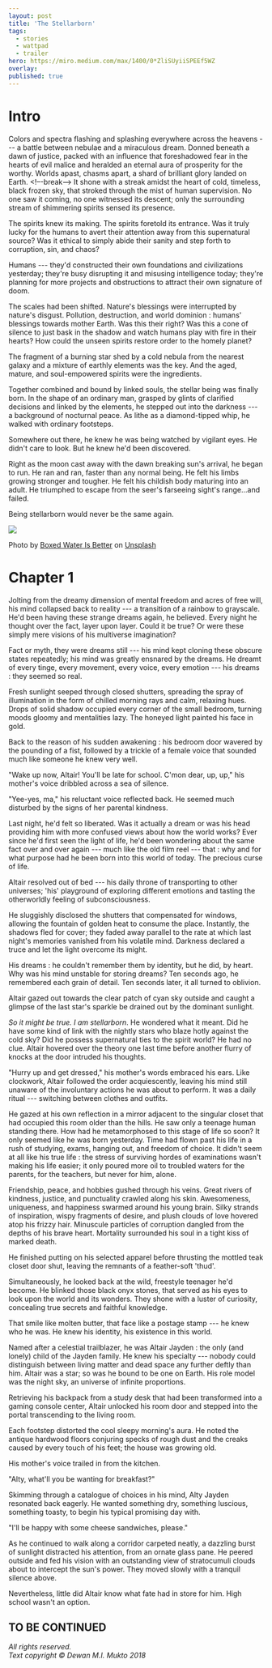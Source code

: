 ```yaml
---
layout: post
title: 'The Stellarborn'
tags:
  - stories
  - wattpad
  - trailer
hero: https://miro.medium.com/max/1400/0*ZliSUyiiSPEEf5WZ
overlay:
published: true
---
```


Intro
=====

Colors and spectra flashing and splashing everywhere across the heavens --- a battle between nebulae and a miraculous dream. Donned beneath a dawn of justice, packed with an influence that foreshadowed fear in the hearts of evil malice and heralded an eternal aura of prosperity for the worthy. Worlds apast, chasms apart, a shard of brilliant glory landed on Earth. <!–-break-–> It shone with a streak amidst the heart of cold, timeless, black frozen sky, that stroked through the mist of human supervision. No one saw it coming, no one witnessed its descent; only the surrounding stream of shimmering spirits sensed its presence.

The spirits knew its making. The spirits foretold its entrance. Was it truly lucky for the humans to avert their attention away from this supernatural source? Was it ethical to simply abide their sanity and step forth to corruption, sin, and chaos?

Humans --- they'd constructed their own foundations and civilizations yesterday; they're busy disrupting it and misusing intelligence today; they're planning for more projects and obstructions to attract their own signature of doom.

The scales had been shifted. Nature's blessings were interrupted by nature's disgust. Pollution, destruction, and world dominion : humans' blessings towards mother Earth. Was this their right? Was this a cone of silence to just bask in the shadow and watch humans play with fire in their hearts? How could the unseen spirits restore order to the homely planet?

The fragment of a burning star shed by a cold nebula from the nearest galaxy and a mixture of earthly elements was the key. And the aged, mature, and soul-empowered spirits were the ingredients.

Together combined and bound by linked souls, the stellar being was finally born. In the shape of an ordinary man, grasped by glints of clarified decisions and linked by the elements, he stepped out into the darkness --- a background of nocturnal peace. As lithe as a diamond-tipped whip, he walked with ordinary footsteps.

Somewhere out there, he knew he was being watched by vigilant eyes. He didn't care to look. But he knew he'd been discovered.

Right as the moon cast away with the dawn breaking sun's arrival, he began to run. He ran and ran, faster than any normal being. He felt his limbs growing stronger and tougher. He felt his childish body maturing into an adult. He triumphed to escape from the seer's farseeing sight's range...and failed.

Being stellarborn would never be the same again.

![](https://miro.medium.com/max/875/0*wNeOUmMQUZiIUI0G)

Photo by [Boxed Water Is Better](https://unsplash.com/@boxedwater?utm_source=medium&utm_medium=referral) on [Unsplash](https://unsplash.com/?utm_source=medium&utm_medium=referral)

Chapter 1
=========

Jolting from the dreamy dimension of mental freedom and acres of free will, his mind collapsed back to reality --- a transition of a rainbow to grayscale. He'd been having these strange dreams again, he believed. Every night he thought over the fact, layer upon layer. Could it be true? Or were these simply mere visions of his multiverse imagination?

Fact or myth, they were dreams still --- his mind kept cloning these obscure states repeatedly; his mind was greatly ensnared by the dreams. He dreamt of every tinge, every movement, every voice, every emotion --- his dreams : they seemed so real.

Fresh sunlight seeped through closed shutters, spreading the spray of illumination in the form of chilled morning rays and calm, relaxing hues. Drops of solid shadow occupied every corner of the small bedroom, turning moods gloomy and mentalities lazy. The honeyed light painted his face in gold.

Back to the reason of his sudden awakening : his bedroom door wavered by the pounding of a fist, followed by a trickle of a female voice that sounded much like someone he knew very well.

"Wake up now, Altair! You'll be late for school. C'mon dear, up, up," his mother's voice dribbled across a sea of silence.

"Yee-yes, ma," his reluctant voice reflected back. He seemed much disturbed by the signs of her parental kindness.

Last night, he'd felt so liberated. Was it actually a dream or was his head providing him with more confused views about how the world works? Ever since he'd first seen the light of life, he'd been wondering about the same fact over and over again --- much like the old film reel --- that : why and for what purpose had he been born into this world of today. The precious curse of life.

Altair resolved out of bed --- his daily throne of transporting to other universes; 'his' playground of exploring different emotions and tasting the otherworldly feeling of subconsciousness.

He sluggishly disclosed the shutters that compensated for windows, allowing the fountain of golden heat to consume the place. Instantly, the shadows fled for cover; they faded away parallel to the rate at which last night's memories vanished from his volatile mind. Darkness declared a truce and let the light overcome its might.

His dreams : he couldn't remember them by identity, but he did, by heart. Why was his mind unstable for storing dreams? Ten seconds ago, he remembered each grain of detail. Ten seconds later, it all turned to oblivion.

Altair gazed out towards the clear patch of cyan sky outside and caught a glimpse of the last star's sparkle be drained out by the dominant sunlight.

*So it might be true. I am stellarborn*. He wondered what it meant. Did he have some kind of link with the nightly stars who blaze hotly against the cold sky? Did he possess supernatural ties to the spirit world? He had no clue. Altair hovered over the theory one last time before another flurry of knocks at the door intruded his thoughts.

"Hurry up and get dressed," his mother's words embraced his ears. Like clockwork, Altair followed the order acquiescently, leaving his mind still unaware of the involuntary actions he was about to perform. It was a daily ritual --- switching between clothes and outfits.

He gazed at his own reflection in a mirror adjacent to the singular closet that had occupied this room older than the hills. He saw only a teenage human standing there. How had he metamorphosed to this stage of life so soon? It only seemed like he was born yesterday. Time had flown past his life in a rush of studying, exams, hanging out, and freedom of choice. It didn't seem at all like his true life : the stress of surviving hordes of examinations wasn't making his life easier; it only poured more oil to troubled waters for the parents, for the teachers, but never for him, alone.

Friendship, peace, and hobbies gushed through his veins. Great rivers of kindness, justice, and punctuality crawled along his skin. Awesomeness, uniqueness, and happiness swarmed around his young brain. Silky strands of inspiration, wispy fragments of desire, and plush clouds of love hovered atop his frizzy hair. Minuscule particles of corruption dangled from the depths of his brave heart. Mortality surrounded his soul in a tight kiss of marked death.

He finished putting on his selected apparel before thrusting the mottled teak closet door shut, leaving the remnants of a feather-soft 'thud'.

Simultaneously, he looked back at the wild, freestyle teenager he'd become. He blinked those black onyx stones, that served as his eyes to look upon the world and its wonders. They shone with a luster of curiosity, concealing true secrets and faithful knowledge.

That smile like molten butter, that face like a postage stamp --- he knew who he was. He knew his identity, his existence in this world.

Named after a celestial trailblazer, he was Altair Jayden : the only (and lonely) child of the Jayden family. He knew his specialty --- nobody could distinguish between living matter and dead space any further deftly than him. Altair was a star; so was he bound to be one on Earth. His role model was the night sky, an universe of infinite proportions.

Retrieving his backpack from a study desk that had been transformed into a gaming console center, Altair unlocked his room door and stepped into the portal transcending to the living room.

Each footstep distorted the cool sleepy morning's aura. He noted the antique hardwood floors conjuring specks of rough dust and the creaks caused by every touch of his feet; the house was growing old.

His mother's voice trailed in from the kitchen.

"Alty, what'll you be wanting for breakfast?"

Skimming through a catalogue of choices in his mind, Alty Jayden resonated back eagerly. He wanted something dry, something luscious, something toasty, to begin his typical promising day with.

"I'll be happy with some cheese sandwiches, please."

As he continued to walk along a corridor carpeted neatly, a dazzling burst of sunlight distracted his attention, from an ornate glass pane. He peered outside and fed his vision with an outstanding view of stratocumuli clouds about to intercept the sun's power. They moved slowly with a tranquil silence above.

Nevertheless, little did Altair know what fate had in store for him. High school wasn't an option.

TO BE CONTINUED
---------------

*All rights reserved.\
Text copyright © Dewan M.I. Mukto 2018*
